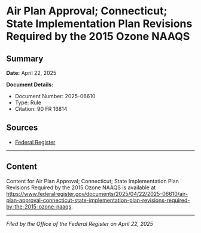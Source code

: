 # Air Plan Approval; Connecticut; State Implementation Plan Revisions Required by the 2015 Ozone NAAQS

## Summary

**Date:** April 22, 2025

**Document Details:**
- Document Number: 2025-06610
- Type: Rule
- Citation: 90 FR 16814

## Sources
- [Federal Register](https://www.federalregister.gov/documents/2025/04/22/2025-06610/air-plan-approval-connecticut-state-implementation-plan-revisions-required-by-the-2015-ozone-naaqs)

---

## Content

Content for Air Plan Approval; Connecticut; State Implementation Plan Revisions Required by the 2015 Ozone NAAQS is available at https://www.federalregister.gov/documents/2025/04/22/2025-06610/air-plan-approval-connecticut-state-implementation-plan-revisions-required-by-the-2015-ozone-naaqs.

---

*Filed by the Office of the Federal Register on April 22, 2025*
